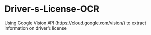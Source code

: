 # Driver-s-License-OCR
Using Google Vision API (https://cloud.google.com/vision/) to extract information on driver's license 
